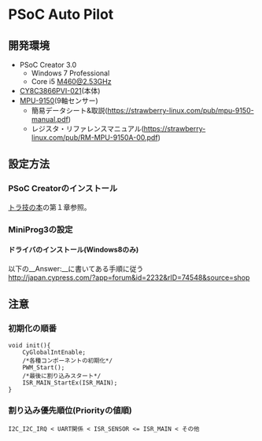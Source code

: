 # PSoC Auto Pilot

## 開発環境
* PSoC Creator  3.0
	* Windows 7 Professional
	* Core i5 M460@2.53GHz
* [CY8C3866PVI-021](http://japan.cypress.com/?mpn=CY8C3866PVI-021)(本体)
* [MPU-9150](https://strawberry-linux.com/catalog/items?code=12150)(9軸センサー)
	* 簡易データシート&取説(https://strawberry-linux.com/pub/mpu-9150-manual.pdf)
	* レジスタ・リファレンスマニュアル(https://strawberry-linux.com/pub/RM-MPU-9150A-00.pdf)

## 設定方法
### PSoC Creatorのインストール
[トラ技の本](http://shop.cqpub.co.jp/hanbai/books/48/48221.html)の第１章参照。
### MiniProg3の設定
#### ドライバのインストール(Windows8のみ)
以下の__Answer:__に書いてある手順に従う  
http://japan.cypress.com/?app=forum&id=2232&rID=74548&source=shop

## 注意
### 初期化の順番
	void init(){
		CyGlobalIntEnable;
		/*各種コンポーネントの初期化*/
		PWM_Start();
		/*最後に割り込みスタート*/
		ISR_MAIN_StartEx(ISR_MAIN);
	}
### 割り込み優先順位(Priorityの値順)
`I2C_I2C_IRQ < UART関係 < ISR_SENSOR <= ISR_MAIN < その他`
